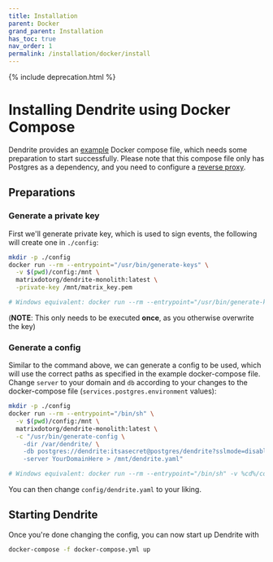 ```yaml
---
title: Installation
parent: Docker
grand_parent: Installation
has_toc: true
nav_order: 1
permalink: /installation/docker/install
---
```


{% include deprecation.html %}

# Installing Dendrite using Docker Compose

Dendrite provides an [example](https://github.com/matrix-org/dendrite/blob/main/build/docker/docker-compose.yml) 
Docker compose file, which needs some preparation to start successfully.
Please note that this compose file only has Postgres as a dependency, and you need to configure
a [reverse proxy](../planning#reverse-proxy).

## Preparations

### Generate a private key

First we'll generate private key, which is used to sign events, the following will create one in `./config`:

```bash
mkdir -p ./config
docker run --rm --entrypoint="/usr/bin/generate-keys" \
  -v $(pwd)/config:/mnt \
  matrixdotorg/dendrite-monolith:latest \
  -private-key /mnt/matrix_key.pem

# Windows equivalent: docker run --rm --entrypoint="/usr/bin/generate-keys" -v %cd%/config:/mnt matrixdotorg/dendrite-monolith:latest -private-key /mnt/matrix_key.pem
```
(**NOTE**: This only needs to be executed **once**, as you otherwise overwrite the key)

### Generate a config

Similar to the command above, we can generate a config to be used, which will use the correct paths
as specified in the example docker-compose file. Change `server` to your domain and `db` according to your changes
to the docker-compose file (`services.postgres.environment` values):

```bash
mkdir -p ./config
docker run --rm --entrypoint="/bin/sh" \
  -v $(pwd)/config:/mnt \
  matrixdotorg/dendrite-monolith:latest \
  -c "/usr/bin/generate-config \
    -dir /var/dendrite/ \
    -db postgres://dendrite:itsasecret@postgres/dendrite?sslmode=disable \
    -server YourDomainHere > /mnt/dendrite.yaml"

# Windows equivalent: docker run --rm --entrypoint="/bin/sh" -v %cd%/config:/mnt matrixdotorg/dendrite-monolith:latest -c "/usr/bin/generate-config -dir /var/dendrite/ -db postgres://dendrite:itsasecret@postgres/dendrite?sslmode=disable -server YourDomainHere > /mnt/dendrite.yaml"
```

You can then change `config/dendrite.yaml` to your liking.

## Starting Dendrite

Once you're done changing the config, you can now start up Dendrite with

```bash
docker-compose -f docker-compose.yml up 
```
